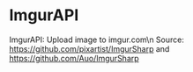 # ImgurAPI
ImgurAPI: Upload image to imgur.com\n
Source: https://github.com/pixartist/ImgurSharp and https://github.com/Auo/ImgurSharp
